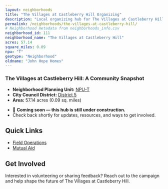 ```yaml
---
layout: neighborhoods
title: "The Villages at Castleberry Hill Organizing"
description: "Local organizing hub for The Villages at Castleberry Hill neighborhood. Connect with field operations, mutual aid, and community organizing efforts."
permalink: /neighborhoods/the-villages-at-castleberry-hill/
# Neighborhood metadata from neighborhoods_info.csv
neighborhood_id: 111
neighborhood_name: "The Villages at Castleberry Hill"
acres: 57.14
square_miles: 0.09
npu: "T"
geotype: "Neighborhood"
oldname: "John Hope Homes"
---
```


### **The Villages at Castleberry Hill: A Community Snapshot**

  * **Neighborhood Planning Unit:** [NPU-T](https://www.atlantaga.gov/government/departments/city-planning/neighborhood-planning-units/neighborhood-and-npu-contacts)
  * **City Council District:** [District 5](https://citycouncil.atlantaga.gov/council-members/antonio-lewis)
  * **Area:** 57.14 acres (0.09 sq. miles)

- 🚧 **Coming soon — this hub is still under construction.**
- Check back shortly for updates, resources, and ways to get involved.

## Quick Links

- [Field Operations](./field-ops/)
- [Mutual Aid](./mutual-aid/)

## Get Involved

Interested in volunteering or sharing feedback? Reach out to the campaign and help shape the future of The Villages at Castleberry Hill.
